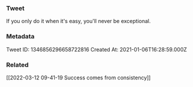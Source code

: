 ### Tweet
If you only do it when it's easy, you'll never be exceptional.

### Metadata
Tweet ID: 1346856296658722816
Created At: 2021-01-06T16:28:59.000Z

### Related
[[2022-03-12 09-41-19 Success comes from consistency]]

